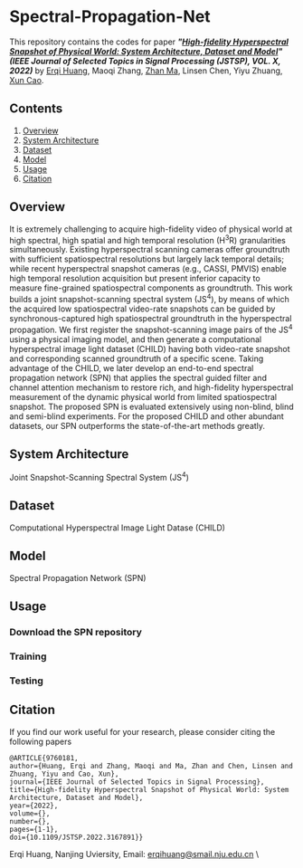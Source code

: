 # Spectral-Propagation-Net
This repository contains the codes for paper ***"[High-fidelity Hyperspectral Snapshot of Physical World: System Architecture, Dataset and Model](https://ieeexplore.ieee.org/document/9760181)"
(IEEE Journal of Selected Topics in Signal Processing (JSTSP), VOL. X, 2022)*** by [Erqi Huang](https://erqihuang.github.io/), Maoqi Zhang, [Zhan Ma](https://vision.nju.edu.cn/fc/d3/c29470a457939/page.htm), Linsen Chen, Yiyu Zhuang, [Xun Cao](https://cite.nju.edu.cn/People/Faculty/20190621/i5054.html).

## Contents
1. [Overview](#overview)
2. [System Architecture](#system-architecture)
3. [Dataset](#dataset)
4. [Model](#model)
5. [Usage](#usage)
6. [Citation](#citation)

## Overview
It is extremely challenging to acquire high-fidelity video of physical world at high spectral, high spatial and high temporal resolution (H<sup>3</sup>R) granularities simultaneously. Existing hyperspectral scanning cameras offer groundtruth with sufficient spatiospectral resolutions but largely lack temporal details; while recent hyperspectral snapshot cameras (e.g., CASSI, PMVIS) enable high temporal resolution acquisition but present inferior capacity to measure fine-grained spatiospectral components as groundtruth. This work builds a joint snapshot-scanning spectral system (JS<sup>4</sup>), by means of which the acquired low spatiospectral video-rate snapshots can be guided by synchronous-captured high spatiospectral groundtruth in the hyperspectral propagation. We first register the snapshot-scanning image pairs of the JS<sup>4</sup> using a physical imaging model, and then generate a computational hyperspectral image light dataset (CHILD) having both video-rate snapshot and corresponding scanned groundtruth of a specific scene. Taking advantage of the CHILD, we later develop an end-to-end spectral propagation network (SPN) that applies the spectral guided filter and channel attention mechanism to restore rich, and high-fidelity hyperspectral measurement of the dynamic physical world from limited spatiospectral snapshot. The proposed SPN is evaluated extensively using non-blind, blind and semi-blind experiments. For the proposed CHILD and other abundant datasets, our SPN outperforms the state-of-the-art methods greatly.

## System Architecture
Joint Snapshot-Scanning Spectral System (JS<sup>4</sup>)

## Dataset
Computational Hyperspectral Image Light Datase (CHILD)

## Model
Spectral Propagation Network (SPN)

## Usage
### Download the SPN repository
### Training
### Testing

## Citation
If you find our work useful for your research, please consider citing the following papers

```
@ARTICLE{9760181,  
author={Huang, Erqi and Zhang, Maoqi and Ma, Zhan and Chen, Linsen and Zhuang, Yiyu and Cao, Xun},  
journal={IEEE Journal of Selected Topics in Signal Processing},   
title={High-fidelity Hyperspectral Snapshot of Physical World: System Architecture, Dataset and Model},   
year={2022},  
volume={},  
number={},  
pages={1-1},  
doi={10.1109/JSTSP.2022.3167891}}
```

Erqi Huang, Nanjing Uviersity, Email: erqihuang@smail.nju.edu.cn \


